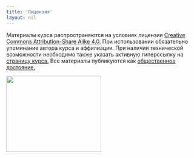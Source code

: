 ```yaml
---
title: 'Лицензия'
layout: nil
---
```


Материалы курса распространяются на условиях лицензии [Creative Commons Attribution-Share Alike 4.0.](https://creativecommons.org/licenses/by-sa/4.0/) При использовании обязательно упоминание автора курса и аффилиации. При наличии технической возможности необходимо также указать активную гиперссылку на [страницу курса.](https://fulyankin.github.io/R_probability/) Все материалы публикуются как [общественное достояние.](https://creativecommons.org/publicdomain/zero/1.0/)



<img align="center" src="https://raw.githubusercontent.com/FUlyankin/r_probability/master/800x800-04.jpg" height="200" width="250">
<br>
<br>
